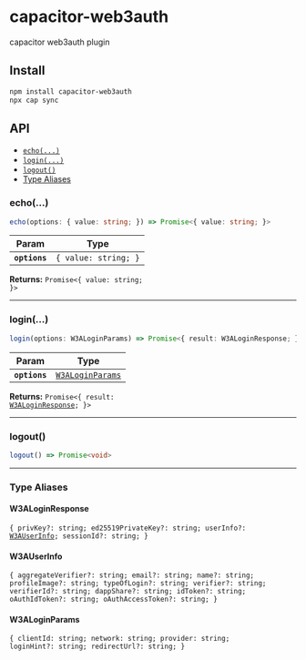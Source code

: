 # capacitor-web3auth

capacitor web3auth plugin

## Install

```bash
npm install capacitor-web3auth
npx cap sync
```

## API

<docgen-index>

* [`echo(...)`](#echo)
* [`login(...)`](#login)
* [`logout()`](#logout)
* [Type Aliases](#type-aliases)

</docgen-index>

<docgen-api>
<!--Update the source file JSDoc comments and rerun docgen to update the docs below-->

### echo(...)

```typescript
echo(options: { value: string; }) => Promise<{ value: string; }>
```

| Param         | Type                            |
| ------------- | ------------------------------- |
| **`options`** | <code>{ value: string; }</code> |

**Returns:** <code>Promise&lt;{ value: string; }&gt;</code>

--------------------


### login(...)

```typescript
login(options: W3ALoginParams) => Promise<{ result: W3ALoginResponse; }>
```

| Param         | Type                                                      |
| ------------- | --------------------------------------------------------- |
| **`options`** | <code><a href="#w3aloginparams">W3ALoginParams</a></code> |

**Returns:** <code>Promise&lt;{ result: <a href="#w3aloginresponse">W3ALoginResponse</a>; }&gt;</code>

--------------------


### logout()

```typescript
logout() => Promise<void>
```

--------------------


### Type Aliases


#### W3ALoginResponse

<code>{ privKey?: string; ed25519PrivateKey?: string; userInfo?: <a href="#w3auserinfo">W3AUserInfo</a>; sessionId?: string; }</code>


#### W3AUserInfo

<code>{ aggregateVerifier?: string; email?: string; name?: string; profileImage?: string; typeOfLogin?: string; verifier?: string; verifierId?: string; dappShare?: string; idToken?: string; oAuthIdToken?: string; oAuthAccessToken?: string; }</code>


#### W3ALoginParams

<code>{ clientId: string; network: string; provider: string; loginHint?: string; redirectUrl?: string; }</code>

</docgen-api>
